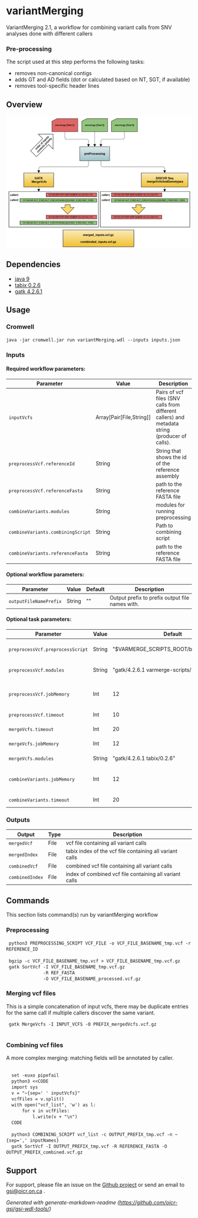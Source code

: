 # variantMerging

VariantMerging 2.1, a workflow for combining variant calls from SNV analyses done with different callers
### Pre-processing

The script used at this step performs the following tasks:

* removes non-canonical contigs
* adds GT and AD fields (dot or calculated based on NT, SGT, if available)
* removes tool-specific header lines

## Overview

![vmerging flowchart](docs/VARMERGE_specs.png)

## Dependencies

* [java 9](https://github.com/AdoptOpenJDK/openjdk9-binaries/releases/download/jdk-9%2B181/OpenJDK9U-jdk_x64_linux_hotspot_9_181.tar.gz)
* [tabix 0.2.6](https://sourceforge.net/projects/samtools/files/tabix/tabix-0.2.6.tar.bz2)
* [gatk 4.2.6.1](https://gatk.broadinstitute.org)


## Usage

### Cromwell
```
java -jar cromwell.jar run variantMerging.wdl --inputs inputs.json
```

### Inputs

#### Required workflow parameters:
Parameter|Value|Description
---|---|---
`inputVcfs`|Array[Pair[File,String]]|Pairs of vcf files (SNV calls from different callers) and metadata string (producer of calls).
`preprocessVcf.referenceId`|String|String that shows the id of the reference assembly
`preprocessVcf.referenceFasta`|String|path to the reference FASTA file
`combineVariants.modules`|String|modules for running preprocessing
`combineVariants.combiningScript`|String|Path to combining script
`combineVariants.referenceFasta`|String|path to the reference FASTA file


#### Optional workflow parameters:
Parameter|Value|Default|Description
---|---|---|---
`outputFileNamePrefix`|String|""|Output prefix to prefix output file names with.


#### Optional task parameters:
Parameter|Value|Default|Description
---|---|---|---
`preprocessVcf.preprocessScript`|String|"$VARMERGE_SCRIPTS_ROOT/bin/vcfVetting.py"|path to preprocessing script
`preprocessVcf.modules`|String|"gatk/4.2.6.1 varmerge-scripts/1.9 tabix/0.2.6"|modules for running preprocessing
`preprocessVcf.jobMemory`|Int|12|memory allocated to preprocessing, in gigabytes
`preprocessVcf.timeout`|Int|10|timeout in hours
`mergeVcfs.timeout`|Int|20|timeout in hours
`mergeVcfs.jobMemory`|Int|12|Allocated memory, in GB
`mergeVcfs.modules`|String|"gatk/4.2.6.1 tabix/0.2.6"|modules for this task
`combineVariants.jobMemory`|Int|12|memory allocated to preprocessing, in GB
`combineVariants.timeout`|Int|20|timeout in hours


### Outputs

Output | Type | Description
---|---|---
`mergedVcf`|File|vcf file containing all variant calls
`mergedIndex`|File|tabix index of the vcf file containing all variant calls
`combinedVcf`|File|combined vcf file containing all variant calls
`combinedIndex`|File|index of combined vcf file containing all variant calls


## Commands
 
 This section lists command(s) run by variantMerging workflow
 
 ### Preprocessing
  
 ```
  python3 PREPROCESSING_SCRIPT VCF_FILE -o VCF_FILE_BASENAME_tmp.vcf -r REFERENCE_ID
  
  bgzip -c VCF_FILE_BASENAME_tmp.vcf > VCF_FILE_BASENAME_tmp.vcf.gz
  gatk SortVcf -I VCF_FILE_BASENAME_tmp.vcf.gz 
               -R REF_FASTA 
               -O VCF_FILE_BASENAME_processed.vcf.gz
 ```
  
 ### Merging vcf files
  
 This is a simple concatenation of input vcfs, there may be duplicate entries for the same call if multiple callers discover the same variant.
  
 ```
  gatk MergeVcfs -I INPUT_VCFS -O PREFIX_mergedVcfs.vcf.gz
  
 ```
  
 ### Combining vcf files
  
 A more complex merging: matching fields will be annotated by caller.
  
 ```
 
   set -euxo pipefail 
   python3 <<CODE
   import sys
   v = "~{sep=' ' inputVcfs}"
   vcfFiles = v.split()
   with open("vcf_list", 'w') as l:
       for v in vcfFiles:
           l.write(v + "\n")
   CODE
 
   python3 COMBINING_SCRIPT vcf_list -c OUTPUT_PREFIX_tmp.vcf -n ~{sep=',' inputNames}
   gatk SortVcf -I OUTPUT_PREFIX_tmp.vcf -R REFERENCE_FASTA -O OUTPUT_PREFIX_combined.vcf.gz
 
 ```
 ## Support

For support, please file an issue on the [Github project](https://github.com/oicr-gsi) or send an email to gsi@oicr.on.ca .

_Generated with generate-markdown-readme (https://github.com/oicr-gsi/gsi-wdl-tools/)_
